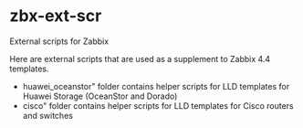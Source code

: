 # zbx-ext-scr
External scripts for Zabbix

Here are external scripts that are used as a supplement to Zabbix 4.4 templates.

- huawei_oceanstor" folder contains helper scripts for LLD templates for Huawei Storage (OceanStor and Dorado)
- cisco" folder contains helper scripts for LLD templates for Cisco routers and switches
